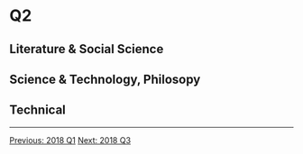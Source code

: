 # Q2

## Literature & Social Science


## Science & Technology, Philosopy


## Technical


------------------------------------------------------
  [Previous: 2018 Q1](2018_Q1.md)          [Next: 2018 Q3](2018_Q3.md)
